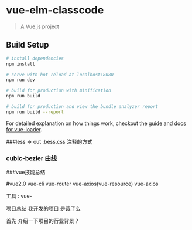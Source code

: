 ﻿# vue-elm-classcode

> A Vue.js project

## Build Setup

``` bash
# install dependencies
npm install

# serve with hot reload at localhost:8080
npm run dev

# build for production with minification
npm run build

# build for production and view the bundle analyzer report
npm run build --report
```

For detailed explanation on how things work, checkout the [guide](http://vuejs-templates.github.io/webpack/) and [docs for vue-loader](http://vuejs.github.io/vue-loader).

###less => out :bess.css  注释的方式



### cubic-bezier 曲线


###vue技能总结

#vue2.0
vue-cli  vue-router  vue-axios(vue-resource)  vue-axios

工具 : vue-



项目总结
我开发的项目 是饿了么

首先 介绍一下项目的行业背景？
